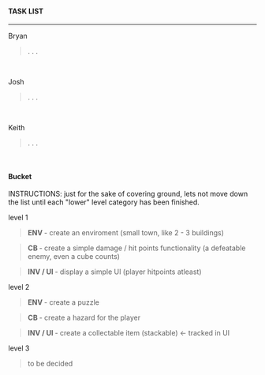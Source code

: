 <h4>TASK LIST</h4>
<hr/>

Bryan
> . . .

<br />

Josh 
> . . .

<br />

Keith
> . . .

<br />
<h4> Bucket </h4>

INSTRUCTIONS: just for the sake of covering ground, lets not move down the list until each "lower" level category has been finished.


level 1

> <strong > ENV </strong> - create an enviroment (small town, like 2 - 3 buildings) 

> <strong > CB </strong> - create a simple damage / hit points functionality (a defeatable enemy, even a cube counts)

> <strong > INV / UI </strong> - display a simple UI (player hitpoints atleast)

level 2 

> <strong > ENV </strong> - create a puzzle 

> <strong > CB </strong> - create a hazard for the player 

> <strong > INV / UI </strong> - create a collectable item (stackable) <- tracked in UI

level 3 

> to be decided
